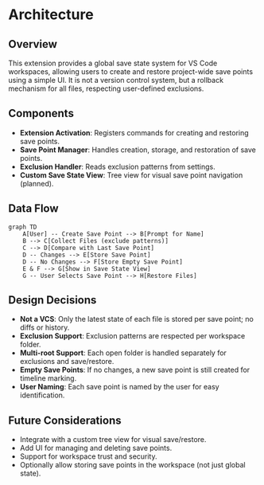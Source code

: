 # Architecture

## Overview
This extension provides a global save state system for VS Code workspaces, allowing users to create and restore project-wide save points using a simple UI. It is not a version control system, but a rollback mechanism for all files, respecting user-defined exclusions.

## Components
- **Extension Activation**: Registers commands for creating and restoring save points.
- **Save Point Manager**: Handles creation, storage, and restoration of save points.
- **Exclusion Handler**: Reads exclusion patterns from settings.
- **Custom Save State View**: Tree view for visual save point navigation (planned).

## Data Flow
```mermaid
graph TD
    A[User] -- Create Save Point --> B[Prompt for Name]
    B --> C[Collect Files (exclude patterns)]
    C --> D[Compare with Last Save Point]
    D -- Changes --> E[Store Save Point]
    D -- No Changes --> F[Store Empty Save Point]
    E & F --> G[Show in Save State View]
    G -- User Selects Save Point --> H[Restore Files]
```

## Design Decisions
- **Not a VCS**: Only the latest state of each file is stored per save point; no diffs or history.
- **Exclusion Support**: Exclusion patterns are respected per workspace folder.
- **Multi-root Support**: Each open folder is handled separately for exclusions and save/restore.
- **Empty Save Points**: If no changes, a new save point is still created for timeline marking.
- **User Naming**: Each save point is named by the user for easy identification.

## Future Considerations
- Integrate with a custom tree view for visual save/restore.
- Add UI for managing and deleting save points.
- Support for workspace trust and security.
- Optionally allow storing save points in the workspace (not just global state).
